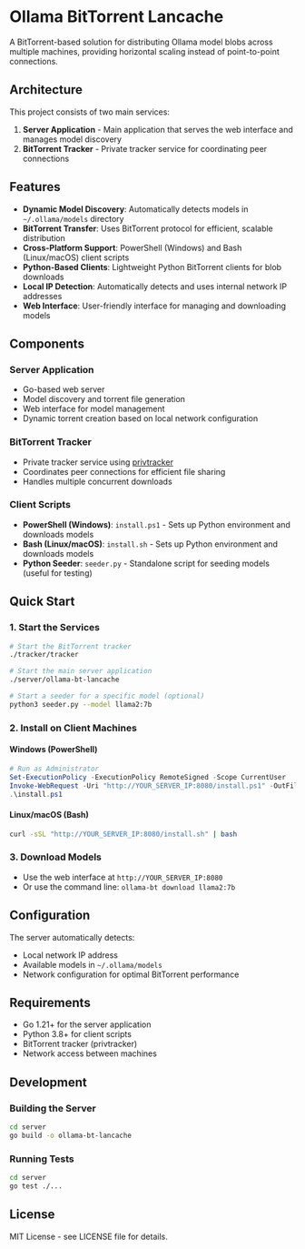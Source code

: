 # Ollama BitTorrent Lancache

A BitTorrent-based solution for distributing Ollama model blobs across multiple machines, providing horizontal scaling instead of point-to-point connections.

## Architecture

This project consists of two main services:

1. **Server Application** - Main application that serves the web interface and manages model discovery
2. **BitTorrent Tracker** - Private tracker service for coordinating peer connections

## Features

- **Dynamic Model Discovery**: Automatically detects models in `~/.ollama/models` directory
- **BitTorrent Transfer**: Uses BitTorrent protocol for efficient, scalable distribution
- **Cross-Platform Support**: PowerShell (Windows) and Bash (Linux/macOS) client scripts
- **Python-Based Clients**: Lightweight Python BitTorrent clients for blob downloads
- **Local IP Detection**: Automatically detects and uses internal network IP addresses
- **Web Interface**: User-friendly interface for managing and downloading models

## Components

### Server Application
- Go-based web server
- Model discovery and torrent file generation
- Web interface for model management
- Dynamic torrent creation based on local network configuration

### BitTorrent Tracker
- Private tracker service using [privtracker](https://github.com/meehow/privtracker)
- Coordinates peer connections for efficient file sharing
- Handles multiple concurrent downloads

### Client Scripts
- **PowerShell (Windows)**: `install.ps1` - Sets up Python environment and downloads models
- **Bash (Linux/macOS)**: `install.sh` - Sets up Python environment and downloads models
- **Python Seeder**: `seeder.py` - Standalone script for seeding models (useful for testing)

## Quick Start

### 1. Start the Services

```bash
# Start the BitTorrent tracker
./tracker/tracker

# Start the main server application
./server/ollama-bt-lancache

# Start a seeder for a specific model (optional)
python3 seeder.py --model llama2:7b
```

### 2. Install on Client Machines

#### Windows (PowerShell)
```powershell
# Run as Administrator
Set-ExecutionPolicy -ExecutionPolicy RemoteSigned -Scope CurrentUser
Invoke-WebRequest -Uri "http://YOUR_SERVER_IP:8080/install.ps1" -OutFile "install.ps1"
.\install.ps1
```

#### Linux/macOS (Bash)
```bash
curl -sSL "http://YOUR_SERVER_IP:8080/install.sh" | bash
```

### 3. Download Models

- Use the web interface at `http://YOUR_SERVER_IP:8080`
- Or use the command line: `ollama-bt download llama2:7b`

## Configuration

The server automatically detects:
- Local network IP address
- Available models in `~/.ollama/models`
- Network configuration for optimal BitTorrent performance

## Requirements

- Go 1.21+ for the server application
- Python 3.8+ for client scripts
- BitTorrent tracker (privtracker)
- Network access between machines

## Development

### Building the Server
```bash
cd server
go build -o ollama-bt-lancache
```

### Running Tests
```bash
cd server
go test ./...
```

## License

MIT License - see LICENSE file for details.
